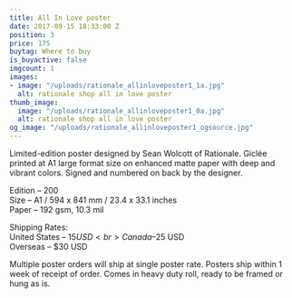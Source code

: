 ```yaml
---
title: All In Love poster
date: 2017-09-15 18:33:00 Z
position: 3
price: 175
buytag: Where to buy
is_buyactive: false
imgcount: 1
images:
- image: "/uploads/rationale_allinloveposter1_1a.jpg"
  alt: rationale shop all in love poster
thumb_image:
  image: "/uploads/rationale_allinloveposter1_0a.jpg"
  alt: rationale shop all in love poster
og_image: "/uploads/rationale_allinloveposter1_ogsource.jpg"
---
```


Limited-edition poster designed by Sean Wolcott of Rationale. Giclée printed at A1 large format size on enhanced matte paper with deep and vibrant colors. Signed and numbered on back by the designer. 

Edition – 200 <br>
Size – A1 / 594 x 841 mm / 23.4 x 33.1 inches <br>
Paper – 192 gsm, 10.3 mil <br>

Shipping Rates: <br>
United States – $15 USD <br>
Canada – $25 USD <br>
Overseas – $30 USD <br>

Multiple poster orders will ship at single poster rate. Posters ship within 1 week of receipt of order. Comes in heavy duty roll, ready to be framed or hung as is. 